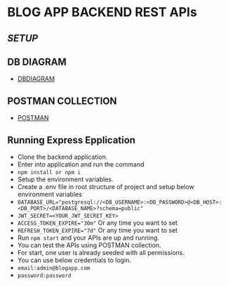 # BLOG APP BACKEND REST APIs

## _SETUP_

## DB DIAGRAM

- [DBDIAGRAM]

## POSTMAN COLLECTION

- [POSTMAN]

## Running Express Epplication

- Clone the backend application.
- Enter into application and run the command
- `npm install or npm i`
- Setup the environment variables.
- Create a .env file in root structure of project and setup below environment variables
- `DATABASE_URL="postgresql://<DB_USERNAME>:<DB_PASSWORD>@<DB_HOST>:<DB_PORT>/<DATABASE_NAME>?schema=public"`
- `JWT_SECRET=<YOUR_JWT_SECRET_KEY>`
- `ACCESS_TOKEN_EXPIRE="30m"` Or any time you want to set
- `REFRESH_TOKEN_EXPIRE="7d"` Or any time you want to set
- Run `npm start` and your APIs are up and running.
- You can test the APIs using POSTMAN collection.
- For start, one user is already seeded with all permissions.
- You can use below credentials to login.
- `email:admin@blogapp.com`
- `password:password`

[//]: # "Links"
[DBDIAGRAM]: https://dbdiagram.io/d/Mini-Blog-App-66547e16b65d933879c55815
[POSTMAN]: https://git.geekyants.com/farhan/mini_blog_app_nodejs/-/blob/main/Mini%20Blog%20App%20Node%20js.postman_collection.json?ref_type=heads
